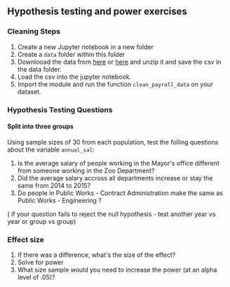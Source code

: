 ## Hypothesis testing and power exercises


### Cleaning Steps
1. Create a new Jupyter notebook in a new folder
2. Create a `data` folder within this folder
3. Downlooad the data from [here](https://drive.google.com/file/d/1eGHQMsnJrfnA7djKU6k39k475l-KI1mN/view?usp=sharing) or [here](https://www.kaggle.com/cityofLA/city-payroll-data) and unzip it and save the csv in the data folder.
4. Load the csv into the jupyter notebook.
5. Import the module and run the function `clean_payroll_data` on your dataset.

### Hypothesis Testing Questions
#### Split into three groups
Using sample sizes of 30 from each population, test the folling questions about the variable `annual_sal`:

1. Is the average salary of people working in the Mayor's office different from someone working in the Zoo Department?
2. Did the average salary accross all departments increase or stay the same from 2014 to 2015?
3. Do people in Public Works - Contract Administration make the same as Public Works - Engineering ?

( if your question fails to reject the null hypothesis - test another year vs year or group vs group)


### Effect size
1. If there was a difference, what's the size of the effect?
2. Solve for power
3. What size sample would you need to increase the power (at an alpha level of .05)?